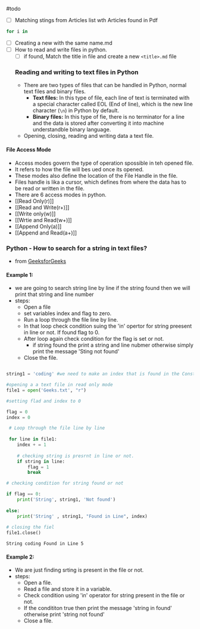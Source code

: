 #todo
- [ ] Matching stings from Articles list wth Articles found in Pdf


```python
for i in 
```

- [ ] Creating a new with the same name.md
- [ ] How to read and write files in python.
	- [ ] if found, Match the title in file and create a new `<title>.md` file
	### Reading and writing to text files in Python
	- There are two types of files that can be handled in Python, normal text files and binary files.
		- **Text files:** In this type of file, each line of text is terminated with a special character called EOL (End of line), which is the new line character (`\n`) in Python by default.
		- **Binary files:** In this type of fie, there is no terminator for a line and the data is stored after converting it into machine understandble binary language.
	- Opening, closing, reading and writing data a text file.
#### File Access Mode
- Access modes govern the type of operation spossible in teh opened file.
- It refers to how the file will bes ued once its opened.
- These modes also define the location of the File Handle in the file.
- Files handle is lika a cursor, which defines from where the data has to be read or written in the file.
- There are 6 access modes in python.
- [[Read Only(r)]]
- [[Read and Write(r+)]]
- [[Write only(w)]]
- [[Wrtie and Read(w+)]]
- [[Append Only(a)]]
- [[Append and Read(a+)]]

### Python - How to search for a string in text files?
- from [GeeksforGeeks](https://www.geeksforgeeks.org/python-how-to-search-for-a-string-in-text-files/)

#### Example 1: 
- we are going to search string line by line if the string found then we will print that string and line number
- steps:
	- Open a file
	- set variables index and flag to zero.
	- Run a loop through the file line by line.
	- In that loop check condition suing the 'in' opertor for string preesent in line or not. If found flag to 0.
	- After loop again check condition for the flag is set or not.
		- if string found the print a string and line nubmer otherwise simply print the message 'Sting not found'
	- Close the file.

```python

string1 = 'coding' #we need to make an index that is found in the Constiution of India

#opening a a text file in read only mode
file1 = open('Geeks.txt', "r")

#setting flad and index to 0

flag = 0
index = 0

 # Loop through the file line by line
 
 for line in file1:
 	index + = 1
	
	# checking string is presrnt in line or not.
	if string in line:
		flag = 1
		break

# checking condition for string found or not

if flag == 0:
	print('String', string1, 'Not found')
	
else:
	print('String' , string1, "Found in Line", index)
	
# closing the fiel
file1.close()
```
```shell
String coding Found in Line 5
```

#### Example 2:
- We are just finding srting is present in the file or not.
- steps:
	- Open a file.
	- Read a file and store it in a variable.
	- Check condition using 'in' operator for string present in the file or not.
	- If the condititon true then print the message 'string in found' otherwise print 'string not found'
	- Close a file.